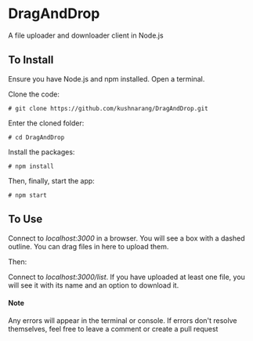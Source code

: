 # DragAndDrop
A file uploader and downloader client in Node.js


## To Install
Ensure you have Node.js and npm installed. Open a terminal.

Clone the code:
```
# git clone https://github.com/kushnarang/DragAndDrop.git
```
Enter the cloned folder:
```
# cd DragAndDrop
```
Install the packages:
```
# npm install
```
Then, finally, start the app:
```
# npm start
```
## To Use
Connect to *localhost:3000* in a browser. You will see a box with a dashed outline. You can drag files in here to upload them.

Then:

Connect to *localhost:3000/list*. If you have uploaded at least one file, you will see it with its name and an option to download it. 


#### Note
Any errors will appear in the terminal or console. If errors don't resolve themselves, feel free to leave a comment or create a pull request
